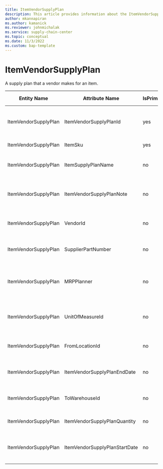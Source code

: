 ```yaml
---
title: ItemVendorSupplyPlan
description: This article provides information about the ItemVendorSupplyPlan entity.
author: mkannapiran
ms.author: kamanick
ms.reviewer: johnmichalak
ms.service: supply-chain-center
ms.topic: conceptual
ms.date: 11/3/2022
ms.custom: bap-template
---
```


# ItemVendorSupplyPlan

A supply plan that a vendor makes for an item.

| **Entity Name** | **Attribute Name** | **IsPrimaryKey** | **Data Type** | **Data Length** | **Description** |
| --- | --- | --- | --- | --- | --- |
| ItemVendorSupplyPlan | ItemVendorSupplyPlanId | yes | string | 36 | Unique Id of the item vendor supply plan. |
| ItemVendorSupplyPlan | ItemSku | yes | string | 20 | Unique Id of the item. |
| ItemVendorSupplyPlan | ItemSupplyPlanName | no | string | 256 | Name of the item supply plan. |
| ItemVendorSupplyPlan | ItemVendorSupplyPlanNote | no | string | 1024 | Additional note for item vendor supply plan. |
| ItemVendorSupplyPlan | VendorId | no | string | 36 | Unique Id of the supplier or vendor. |
| ItemVendorSupplyPlan | SupplierPartNumber | no | string | 256 | Unique Id of the supplier's item. |
| ItemVendorSupplyPlan | MRPPlanner | no | string | 256 | MRP planner associated with vendor supply plan. |
| ItemVendorSupplyPlan | UnitOfMeasureId | no | string | 36 | Unit of measure Id for the supply plan quantity. |
| ItemVendorSupplyPlan | FromLocationId | no | string | 36 | Vendor supply plan for from location Id. |
| ItemVendorSupplyPlan | ItemVendorSupplyPlanEndDate | no | timestamp | 0 | End date of the item vendor supply plan |
| ItemVendorSupplyPlan | ToWarehouseId | no | string | 36 | Vendor supply plan for To location Id. |
| ItemVendorSupplyPlan | ItemVendorSupplyPlanQuantity | no | decimal | 0 | Item vendor supply plan quantity. |
| ItemVendorSupplyPlan | ItemVendorSupplyPlanStartDate | no | timestamp | 0 | Start date of the item vendor supply plan. |
